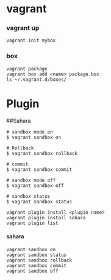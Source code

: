 # vagrant
### vagrant up
```
vagrant init mybox
```

### box
```
vagrant package
vagrant box add <name> package.box
ls ~/.vagrant.d/boxes/
```

# Plugin
##Sahara
```
# sandbox mode on
$ vagrant sandbox on

# Rollback
$ vagrant sandbox rollback

# commit
$ vagrant sandbox commit

# sandbox mode off
$ vagrant sandbox off

# sandbox status
$ vagrant sandbox status
```

```
vagrant plugin install <plugin name>
vagrant plugin install sahara
vagrant plugin list
```

#### sahara
```
vagrant sandbox on
vagrant sandbox status
vagrant sandbox rollback
vagrant sandbox commit
vagrant sandbox off
```
